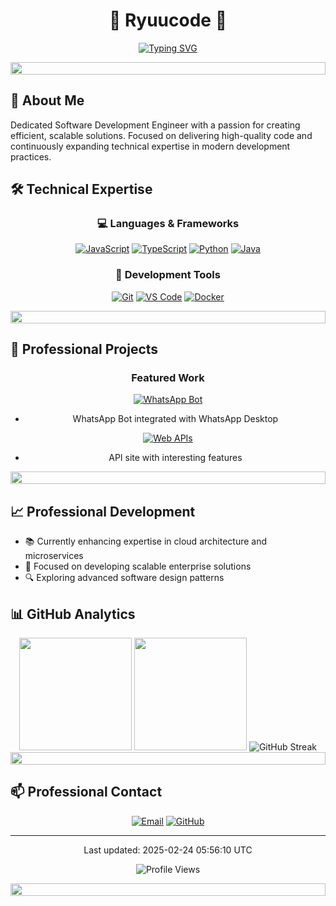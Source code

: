<div align="center">
  
  # 🌟 Ryuucode 🌟
  
  [![Typing SVG](https://readme-typing-svg.demolab.com?font=Fira+Code&pause=1000&color=F7486A&center=true&vCenter=true&width=435&lines=Software+Development+Engineer;Full+Stack+Developer;Bot+Developer)](https://git.io/typing-svg)
  
  <img src="https://i.imgur.com/dBaSKWF.gif" height="20" width="100%">
</div>

## 💫 About Me
Dedicated Software Development Engineer with a passion for creating efficient, scalable solutions. Focused on delivering high-quality code and continuously expanding technical expertise in modern development practices.

## 🛠️ Technical Expertise

<div align="center">

### 💻 Languages & Frameworks
[![JavaScript](https://img.shields.io/badge/-JavaScript-F7DF1E?style=for-the-badge&logo=javascript&logoColor=black)](https://javascript.com)
[![TypeScript](https://img.shields.io/badge/-TypeScript-3178C6?style=for-the-badge&logo=typescript&logoColor=white)](https://typescriptlang.org)
[![Python](https://img.shields.io/badge/-Python-3776AB?style=for-the-badge&logo=python&logoColor=white)](https://python.org)
[![Java](https://img.shields.io/badge/-Java-007396?style=for-the-badge&logo=java&logoColor=white)](https://java.com)

### 🔧 Development Tools
[![Git](https://img.shields.io/badge/-Git-F05032?style=for-the-badge&logo=git&logoColor=white)](https://git-scm.com)
[![VS Code](https://img.shields.io/badge/-VS%20Code-007ACC?style=for-the-badge&logo=visual-studio-code&logoColor=white)](https://code.visualstudio.com)
[![Docker](https://img.shields.io/badge/-Docker-2496ED?style=for-the-badge&logo=docker&logoColor=white)](https://docker.com)

</div>

<img src="https://i.imgur.com/dBaSKWF.gif" height="20" width="100%">

## 🚀 Professional Projects

<div align="center">
  
### Featured Work
  
[![WhatsApp Bot](https://img.shields.io/badge/🤖%20Bot%20WhatsApp-25D366?style=for-the-badge&logo=whatsapp&logoColor=white)](https://github.com/ryuuzxy-code)
- WhatsApp Bot integrated with WhatsApp Desktop
  
[![Web APIs](https://img.shields.io/badge/🌐%20Web%20APIs-FF5733?style=for-the-badge&logo=api&logoColor=white)](https://github.com/ryuuzxy-code)
- API site with interesting features

</div>

<img src="https://i.imgur.com/dBaSKWF.gif" height="20" width="100%">

## 📈 Professional Development

- 📚 Currently enhancing expertise in cloud architecture and microservices
- 🎯 Focused on developing scalable enterprise solutions
- 🔍 Exploring advanced software design patterns

## 📊 GitHub Analytics

<div align="center">
  <img height="180em" src="https://github-readme-stats.vercel.app/api?username=ryuuzxy-code&show_icons=true&theme=radical&include_all_commits=true&count_private=true"/>
  <img height="180em" src="https://github-readme-stats.vercel.app/api/top-langs/?username=ryuuzxy-code&layout=compact&langs_count=8&theme=radical"/>
  
  <img src="https://github-readme-streak-stats.herokuapp.com/?user=ryuuzxy-code&theme=radical" alt="GitHub Streak"/>
</div>

<img src="https://i.imgur.com/dBaSKWF.gif" height="20" width="100%">

## 📫 Professional Contact

<div align="center">
  
[![Email](https://img.shields.io/badge/-EMAIL-D14836?style=for-the-badge&logo=gmail&logoColor=white)](mailto:vgknfzhhc@gmail.com)
[![GitHub](https://img.shields.io/badge/-GITHUB-181717?style=for-the-badge&logo=github)](https://github.com/ryuuzxy-code)
  
</div>

---

<div align="center">
  <p>Last updated: 2025-02-24 05:56:10 UTC</p>
  
  ![Profile Views](https://komarev.com/ghpvc/?username=ryuuzxy-code&color=blueviolet&style=for-the-badge)
  
  <img src="https://i.imgur.com/dBaSKWF.gif" height="20" width="100%">
</div>
